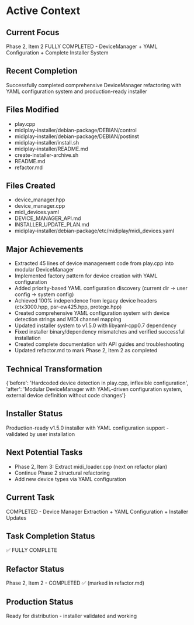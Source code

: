 # Active Context
## Current Focus
Phase 2, Item 2 FULLY COMPLETED - DeviceManager + YAML Configuration + Complete Installer System

## Recent Completion
Successfully completed comprehensive DeviceManager refactoring with YAML configuration system and production-ready installer

## Files Modified
*   play.cpp
*   midiplay-installer/debian-package/DEBIAN/control
*   midiplay-installer/debian-package/DEBIAN/postinst
*   midiplay-installer/install.sh
*   midiplay-installer/README.md
*   create-installer-archive.sh
*   README.md
*   refactor.md

## Files Created
*   device_manager.hpp
*   device_manager.cpp
*   midi_devices.yaml
*   DEVICE_MANAGER_API.md
*   INSTALLER_UPDATE_PLAN.md
*   midiplay-installer/debian-package/etc/midiplay/midi_devices.yaml

## Major Achievements
*   Extracted 45 lines of device management code from play.cpp into modular DeviceManager
*   Implemented factory pattern for device creation with YAML configuration
*   Added priority-based YAML configuration discovery (current dir → user config → system config)
*   Achieved 100% independence from legacy device headers (ctx3000.hpp, psr-ew425.hpp, protege.hpp)
*   Created comprehensive YAML configuration system with device detection strings and MIDI channel mapping
*   Updated installer system to v1.5.0 with libyaml-cpp0.7 dependency
*   Fixed installer binary/dependency mismatches and verified successful installation
*   Created complete documentation with API guides and troubleshooting
*   Updated refactor.md to mark Phase 2, Item 2 as completed

## Technical Transformation
{'before': 'Hardcoded device detection in play.cpp, inflexible configuration', 'after': 'Modular DeviceManager with YAML-driven configuration system, external device definition without code changes'}

## Installer Status
Production-ready v1.5.0 installer with YAML configuration support - validated by user installation

## Next Potential Tasks
*   Phase 2, Item 3: Extract midi_loader.cpp (next on refactor plan)
*   Continue Phase 2 structural refactoring
*   Add new device types via YAML configuration

## Current Task
COMPLETED - Device Manager Extraction + YAML Configuration + Installer Updates

## Task Completion Status
✅ FULLY COMPLETE

## Refactor Status
Phase 2, Item 2 - COMPLETED ✅ (marked in refactor.md)

## Production Status
Ready for distribution - installer validated and working

